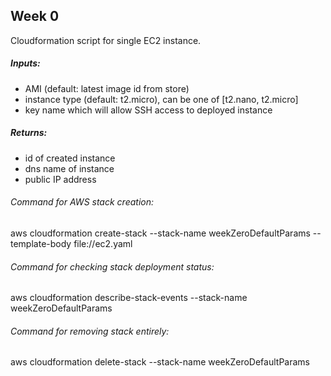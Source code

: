 ## Week 0

Cloudformation script for single EC2 instance.

##### Inputs:
 - AMI (default: latest image id from store)
 - instance type (default: t2.micro), can be one of [t2.nano, t2.micro]
 - key name which will allow SSH access to deployed instance

##### Returns:
 - id of created instance
 - dns name of instance
 - public IP address

###### Command for AWS stack creation:

aws cloudformation create-stack --stack-name weekZeroDefaultParams --template-body file://ec2.yaml

###### Command for checking stack deployment status:

aws cloudformation describe-stack-events --stack-name weekZeroDefaultParams

###### Command for removing stack entirely:

aws cloudformation delete-stack --stack-name weekZeroDefaultParams 